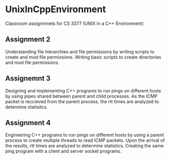 # UnixInCppEnvironment
Classroom assignmnets for CS 3377 (UNIX in a C++ Environment)

## Assignment 2
Understanding file hierarchies and file permissions by writing scripts to create and mod file permissions. Writing basic scripts to create directories and mod file permissions.

## Assignemnt 3
Designing and implementing C++ programs to run pings on different hosts by using pipes shared between parent and child processes. As the ICMP packet is reccieved from the parent process, the rtt times are analyzed to determine statisitcs.


## Assignment 4
Engineering C++ programs to run pings on different hosts by using a parent process to create multiple threads to read ICMP packets. Upon the arrival of the results, rtt times are analyzed to determine statistics. Creating the same ping program with a client and server socket programs.
